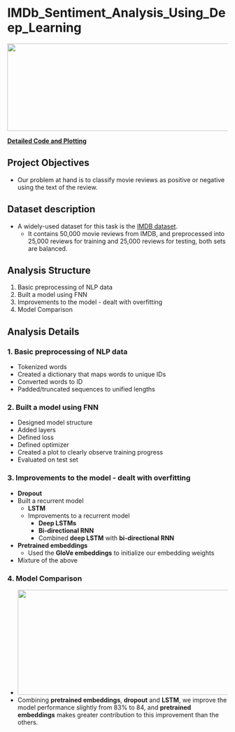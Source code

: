 # IMDb_Sentiment_Analysis_Using_Deep_Learning

<img src="https://github.com/will-zw-wang/IMDb_Sentiment_Analysis_Using_Deep_Learning/blob/master/images/IMDb_image.jpg" width="800" height="200">

[**Detailed Code and Plotting**](pending)

## Project Objectives

- Our problem at hand is to classify movie reviews as positive or negative using the text of the review.

## Dataset description
- A widely-used dataset for this task is the [IMDB dataset](https://www.tensorflow.org/api_docs/python/tf/keras/datasets/imdb). 
  - It contains 50,000 movie reviews from IMDB, and preprocessed into 25,000 reviews for training and 25,000 reviews for testing, both sets are balanced.
  
## Analysis Structure
1. Basic preprocessing of NLP data
2. Built a model using FNN
3. Improvements to the model - dealt with overfitting
4. Model Comparison

## Analysis Details

### 1. Basic preprocessing of NLP data
- Tokenized words
- Created a dictionary that maps words to unique IDs
- Converted words to ID
- Padded/truncated sequences to unified lengths

### 2. Built a model using **FNN**
- Designed model structure
- Added layers
- Defined loss
- Defined optimizer
- Created a plot to clearly observe training progress
- Evaluated on test set

### 3. Improvements to the model - dealt with overfitting
- **Dropout**
- Built a recurrent model
  - **LSTM**
  - Improvements to a recurrent model
    - **Deep LSTMs**
    - **Bi-directional RNN**
    - Combined **deep LSTM** with **bi-directional RNN**
- **Pretrained embeddings**
  - Used the **GloVe embeddings** to initialize our embedding weights
- Mixture of the above 

### 4. Model Comparison
- <img src="https://github.com/will-zw-wang/IMDb_Sentiment_Analysis_Using_Deep_Learning/blob/master/images/Model_performance_comparison.png" width="500" height="240"> 
- Combining **pretrained embeddings**, **dropout** and **LSTM**, we improve the model performance slightly from 83% to 84, and **pretrained embeddings** makes greater contribution to this improvement than the others.
